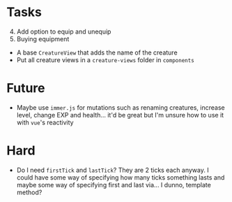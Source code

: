 # Tasks
4. Add option to equip and unequip
5. Buying equipment
* A base `CreatureView` that adds the name of the creature
* Put all creature views in a `creature-views` folder in `components`

# Future
* Maybe use `immer.js` for mutations such as renaming creatures, increase level, change EXP and health... it'd be great but I'm unsure how to use it with `vue`'s reactivity

# Hard
* Do I need `firstTick` and `lastTick`? They are 2 ticks each anyway. I could have some way of specifying how many ticks something lasts and maybe some way of specifying first and last via... I dunno, template method?
